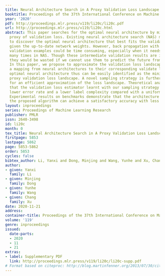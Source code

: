 ```yaml
---
title: Neural Architecture Search in A Proxy Validation Loss Landscape
booktitle: Proceedings of the 37th International Conference on Machine Learning
year: '2020'
pdf: http://proceedings.mlr.press/v119/li20c/li20c.pdf
url: http://proceedings.mlr.press/v119/li20c.html
abstract: This paper searches for the optimal neural architecture by minimizing a
  proxy of validation loss. Existing neural architecture search (NAS) methods used
  to discover the optimal neural architecture that best fits the validation examples
  given the up-to-date network weights. However, back propagation with a number of
  validation examples could be time consuming, especially when it needs to be repeated
  many times in NAS. Though these intermediate validation results are invaluable,
  they would be wasted if we cannot use them to predict the future from the past.
  In this paper, we propose to approximate the validation loss landscape by learning
  a mapping from neural architectures to their corresponding validate losses. The
  optimal neural architecture thus can be easily identified as the minimum of this
  proxy validation loss landscape. A novel sampling strategy is further developed
  for an efficient approximation of the loss landscape. Theoretical analysis indicates
  that the validation loss estimator learnt with our sampling strategy can reach a
  lower error rate and a lower label complexity compared with a uniform sampling.
  Experimental results on benchmarks demonstrate that the architecture searched by
  the proposed algorithm can achieve a satisfactory accuracy with less time cost.
layout: inproceedings
series: Proceedings of Machine Learning Research
publisher: PMLR
issn: 2640-3498
id: li20c
month: 0
tex_title: Neural Architecture Search in A Proxy Validation Loss Landscape
firstpage: 5853
lastpage: 5862
page: 5853-5862
order: 5853
cycles: false
bibtex_author: Li, Yanxi and Dong, Minjing and Wang, Yunhe and Xu, Chang
author:
- given: Yanxi
  family: Li
- given: Minjing
  family: Dong
- given: Yunhe
  family: Wang
- given: Chang
  family: Xu
date: 2020-11-21
address: 
container-title: Proceedings of the 37th International Conference on Machine Learning
volume: '119'
genre: inproceedings
issued:
  date-parts:
  - 2020
  - 11
  - 21
extras:
- label: Supplementary PDF
  link: http://proceedings.mlr.press/v119/li20c/li20c-supp.pdf
# Format based on citeproc: http://blog.martinfenner.org/2013/07/30/citeproc-yaml-for-bibliographies/
---
```

